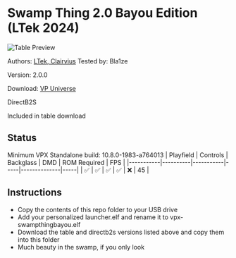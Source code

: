 # Swamp Thing 2.0 Bayou Edition (LTek 2024)

![Table Preview](https://vpuniverse.com/screenshots/monthly_2024_07/Screenshot.jpg.481223a135a5c3e9888d9c115b9cf95d.jpg)

Authors: [LTek, Clairvius](https://vpuniverse.com/profile/67685-ltek/)  Tested by: Bla1ze

Version: 2.0.0  

Download: [VP Universe](https://vpuniverse.com/files/file/21040-swamp-thing-20-bayou-edition-ltek-2024/)

DirectB2S

Included in table download

## Status 

Minimum VPX Standalone build: 10.8.0-1983-a764013
| Playfield | Controls | Backglass | DMD | ROM Required | FPS | 
|-----------|----------|-----------|-----|--------------|-----|
| :white_check_mark: | :white_check_mark: | :white_check_mark: | :white_check_mark: | :x: | 45 |

## Instructions

- Copy the contents of this repo folder to your USB drive
- Add your personalized launcher.elf and rename it to vpx-swampthingbayou.elf
- Download the table and directb2s versions listed above and copy them into this folder
- Much beauty in the swamp, if you only look 
